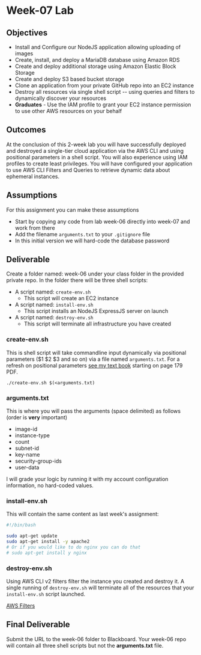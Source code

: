 # Week-07 Lab

## Objectives

* Install and Configure our NodeJS application allowing uploading of images
* Create, install, and deploy a MariaDB database using Amazon RDS
* Create and deploy additional storage using Amazon Elastic Block Storage
* Create and deploy S3 based bucket storage
* Clone an application from your private GitHub repo into an EC2 instance
* Destroy all resources via single shell script -- using queries and filters to dynamically discover your resources
* **Graduates** - Use the IAM profile to grant your EC2 instance permission to use other AWS resources on your behalf

## Outcomes

At the conclusion of this 2-week lab you will have successfully deployed and destroyed a single-tier cloud application via the AWS CLI and using positional parameters in a shell script.  You will also experience using IAM profiles to create least privileges.  You will have configured your application to use AWS CLI Filters and Queries to retrieve dynamic data about ephemeral instances.

## Assumptions

For this assignment you can make these assumptions

* Start by copying any code from lab week-06 directly into week-07 and work from there
* Add the filename `arguments.txt` to your `.gitignore` file
* In this initial version we will hard-code the database password

## Deliverable

Create a folder named: week-06 under your class folder in the provided private repo. In the folder there will be three shell scripts:

* A script named: `create-env.sh`
  * This script will create an EC2 instance
* A script named: `install-env.sh`
  * This script installs an NodeJS ExpressJS server on launch
* A script named: `destroy-env.sh`
  * This script will terminate all infrastructure you have created

### create-env.sh

This is shell script will take commandline input dynamically via positional parameters ($1 $2 $3 and so on) via a file named `arguments.txt`.  For a refresh on positional parameters [see my text book](https://github.com/jhajek/Linux-text-book-part-1/releases/tag/2021-09-29 "Link to Linux Textbook") starting on page 179 PDF.

```./create-env.sh $(<arguments.txt)```

### arguments.txt

This is where you will pass the arguments (space delimited) as follows (order is **very** important)

* image-id
* instance-type
* count
* subnet-id
* key-name
* security-group-ids
* user-data

I will grade your logic by running it with my account configuration information, no hard-coded values.

### install-env.sh

This will contain the same content as last week's assignment:

```bash
#!/bin/bash

sudo apt-get update
sudo apt-get install -y apache2
# Or if you would like to do nginx you can do that 
# sudo apt-get install y nginx
```

### destroy-env.sh

Using AWS CLI v2 filters filter the instance you created and destroy it.  A single running of `destroy-env.sh` will terminate all of the resources that your `install-env.sh` script launched.

[AWS Filters](https://docs.aws.amazon.com/cli/latest/userguide/cli-usage-filter.html "URL for AWS Filters")

## Final Deliverable

Submit the URL to the week-06 folder to Blackboard.  Your week-06 repo will contain all three shell scripts but not the **arguments.txt** file.
